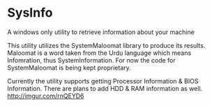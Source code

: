 # SysInfo
A windows only utility to retrieve information about your machine<br>

This utility utilizes the SystemMaloomat library to produce its results. Maloomat is a word taken from the Urdu language which means Infomration, thus SystemInformation. For now the code for SystemMaloomat is being kept proprietary.<br>

Currently the utility supports getting Processor Information & BIOS Information. There are plans to add HDD & RAM information as well.
http://imgur.com/rnQEYD6
